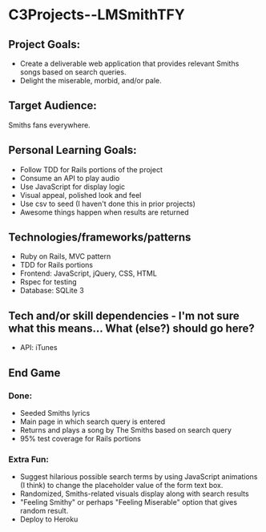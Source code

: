 # C3Projects--LMSmithTFY

## Project Goals:
* Create a deliverable web application that provides relevant Smiths songs based on search queries.
* Delight the miserable, morbid, and/or pale.

## Target Audience:
Smiths fans everywhere.

## Personal Learning Goals:
* Follow TDD for Rails portions of the project
* Consume an API to play audio
* Use JavaScript for display logic
* Visual appeal, polished look and feel
* Use csv to seed (I haven't done this in prior projects)
* Awesome things happen when results are returned

## Technologies/frameworks/patterns
* Ruby on Rails, MVC pattern
* TDD for Rails portions
* Frontend: JavaScript, jQuery, CSS, HTML
* Rspec for testing
* Database: SQLite 3

## Tech and/or skill dependencies - I'm not sure what this means... What (else?) should go here?
* API: iTunes

## End Game
### Done:
* Seeded Smiths lyrics
* Main page in which search query is entered
* Returns and plays a song by The Smiths based on search query
* 95% test coverage for Rails portions

### Extra Fun:
* Suggest hilarious possible search terms by using JavaScript animations (I think) to change the placeholder value of the form text box.
* Randomized, Smiths-related visuals display along with search results
* "Feeling Smithy" or perhaps "Feeling Miserable" option that gives random result.
* Deploy to Heroku
